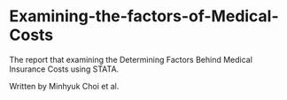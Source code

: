 # Examining-the-factors-of-Medical-Costs
The report that examining the Determining Factors Behind Medical Insurance Costs using STATA.

Written by Minhyuk Choi et al.
